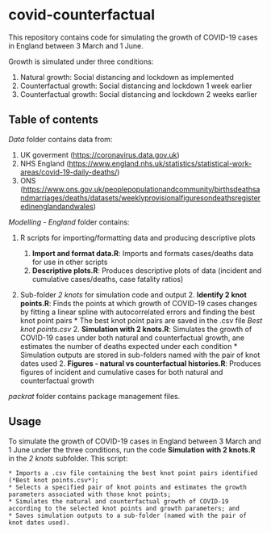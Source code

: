 # covid-counterfactual

This repository contains code for simulating the growth of COVID-19 cases in England between 3 March and 1 June.

Growth is simulated under three conditions:
1. Natural growth: Social distancing and lockdown as implemented 
2. Counterfactual growth: Social distancing and lockdown 1 week earlier
3. Counterfactual growth: Social distancing and lockdown 2 weeks earlier

## Table of contents

*Data* folder contains data from:

1. UK goverment (https://coronavirus.data.gov.uk)
2. NHS England (https://www.england.nhs.uk/statistics/statistical-work-areas/covid-19-daily-deaths/)
3. ONS (https://www.ons.gov.uk/peoplepopulationandcommunity/birthsdeathsandmarriages/deaths/datasets/weeklyprovisionalfiguresondeathsregisteredinenglandandwales)

*Modelling - England* folder contains:

1. R scripts for importing/formatting data and producing descriptive plots
    1. **Import and format data.R**: Imports and formats cases/deaths data for use in other scripts
    1. **Descriptive plots.R**: Produces descriptive plots of data (incident and cumulative cases/deaths, case fatality ratios)

2. Sub-folder *2 knots* for simulation code and output
    2. **Identify 2 knot points.R**: Finds the points at which growth of COVID-19 cases changes by fitting a linear spline with autocorrelated errors and finding the best knot point pairs
        * The best knot point pairs are saved in the .csv file *Best knot points.csv*
    2. **Simulation with 2 knots.R**: Simulates the growth of COVID-19 cases under both natural and counterfactual growth, ane estimates the number of deaths expected under each condition
        * Simulation outputs are stored in sub-folders named with the pair of knot dates used
    2. **Figures - natural vs counterfactual histories.R**: Produces figures of incident and cumulative cases for both natural and counterfactual growth

*packrat* folder contains package management files.

## Usage

To simulate the growth of COVID-19 cases in England between 3 March and 1 June under the three conditions, run the code **Simulation with 2 knots.R** in the *2 knots* subfolder. This script:

    * Imports a .csv file containing the best knot point pairs identified (*Best knot points.csv*);
    * Selects a specified pair of knot points and estimates the growth parameters associated with those knot points;
    * Simulates the natural and counterfactual growth of COVID-19 according to the selected knot points and growth parameters; and
    * Saves simulation outputs to a sub-folder (named with the pair of knot dates used).
